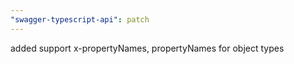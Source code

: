 ```yaml
---
"swagger-typescript-api": patch
---
```


added support x-propertyNames, propertyNames for object types
